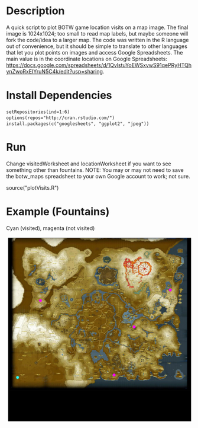 # Description
A quick script to plot BOTW game location visits on a map image. The final image is 1024x1024; too small to read map labels, but maybe someone will fork the code/idea to a larger map. The code was written in the R language out of convenience, but it should be simple to translate to other languages that let you plot points on images and access Google Spreadsheets. The main value is in the coordinate locations on Google Spreadsheets: https://docs.google.com/spreadsheets/d/1QvlstuYoEWSxvwS91qePRyHTQhynZwoRxEIYruN5C4k/edit?usp=sharing. 

# Install Dependencies 
    setRepositories(ind=1:6)
    options(repos="http://cran.rstudio.com/")
    install.packages(c("googlesheets", "ggplot2", "jpeg"))

# Run 
Change visitedWorksheet and locationWorksheet if you want to see something other than fountains. NOTE: You may or may not need to save the botw_maps spreadsheet to your own Google account to work; not sure.  

  source("plotVisits.R")

# Example (Fountains)

Cyan (visited), magenta (not visited)

![fountains](fountains.jpg)

